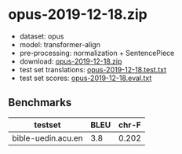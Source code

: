 # opus-2019-12-18.zip

* dataset: opus
* model: transformer-align
* pre-processing: normalization + SentencePiece
* download: [opus-2019-12-18.zip](https://object.pouta.csc.fi/OPUS-MT-models/acu-en/opus-2019-12-18.zip)
* test set translations: [opus-2019-12-18.test.txt](https://object.pouta.csc.fi/OPUS-MT-models/acu-en/opus-2019-12-18.test.txt)
* test set scores: [opus-2019-12-18.eval.txt](https://object.pouta.csc.fi/OPUS-MT-models/acu-en/opus-2019-12-18.eval.txt)

## Benchmarks

| testset               | BLEU  | chr-F |
|-----------------------|-------|-------|
| bible-uedin.acu.en 	| 3.8 	| 0.202 |
